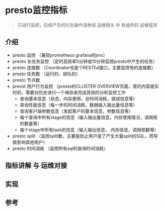 # presto监控指标

> 只进行监控，后续产生的衍生操作请参阅 运维相关 中 各组件的 运维程序

## 介绍

- presto 监控 （兼容prometheus grafana的jmx）
- preoto 长任务监控 （定时高频率5分钟或10分钟监控presto中产生的任务）
- presto 连接数 （Coordinator也是个RESTful接口，主要监控他的连接数）
- presto 任务数 （运行的，排队的）
- presto 节点数
- preost 用户行为监控 （presto的CLUSTER OVERVIEW页面，里的内容是实时的，需要对历史进行一个保存来完成其他的分析监控工作
  - 查询基本信息（状态，内存使用，总时间消耗，错误信息等）
  - 查询性能信息（每一步的时间消耗，数据输入输出量信息等）
  - 查询客户端参数信息（发起客户的基本信息，参数信息等）
  - 每个查询中所有stage的信息（输入输出量信息，内存使用情况，调用核的数量等）
  - 每个stage中所有task的信息（输入输出信息， 内存信息，调用核数等）
- presto split （监控split数，主要是防止用户提了产生大量split的SQL，而导致影响其他用户）
- presto 时间消耗 （监控所有sql的查询时间消耗）

## 指标讲解 与 运维对接

## 实现

## 参考